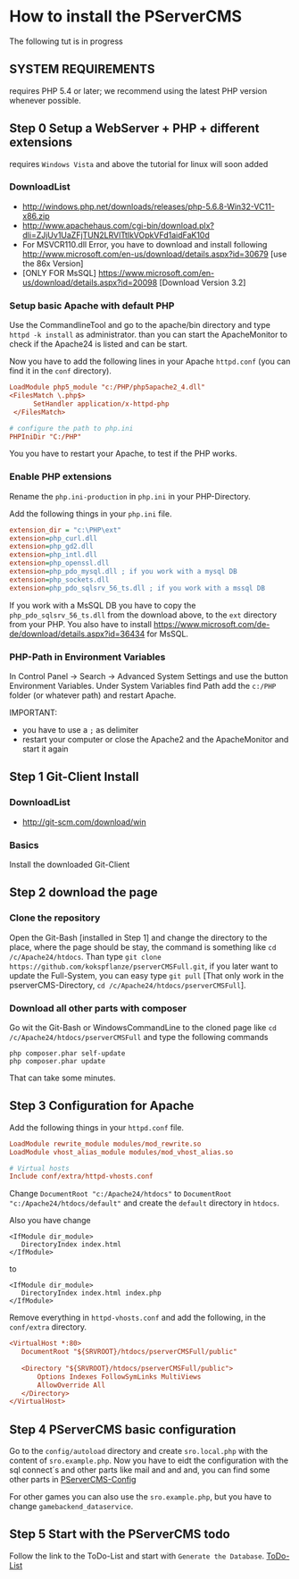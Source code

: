 # How to install the PServerCMS

The following tut is in progress

## SYSTEM REQUIREMENTS

requires PHP 5.4 or later; we recommend using the latest PHP version whenever possible.

## Step 0 Setup a WebServer + PHP + different extensions

 requires `Windows Vista` and above
 the tutorial for linux will soon added

### DownloadList

- http://windows.php.net/downloads/releases/php-5.6.8-Win32-VC11-x86.zip
- http://www.apachehaus.com/cgi-bin/download.plx?dli=ZJjUv1UaZFjTUN2LRVlTtlkVOpkVFd1aidFaK10d
- For MSVCR110.dll Error, you have to download and install following http://www.microsoft.com/en-us/download/details.aspx?id=30679 [use 
the 86x Version]
- [ONLY FOR MsSQL] https://www.microsoft.com/en-us/download/details.aspx?id=20098 [Download Version 3.2]

### Setup basic Apache with default PHP

 Use the CommandlineTool and go to the apache/bin directory and type `httpd -k install` as administrator. than you can start the 
 ApacheMonitor to check if the Apache24 is listed and can be start.
 
 Now you have to add the following lines in your Apache `httpd.conf` (you can find it in the `conf` directory).
 
 ```ini
 LoadModule php5_module "c:/PHP/php5apache2_4.dll"
 <FilesMatch \.php$>
       SetHandler application/x-httpd-php
  </FilesMatch>
 
 # configure the path to php.ini
 PHPIniDir "C:/PHP"
 ```
 
 You you have to restart your Apache, to test if the PHP works.
 
### Enable PHP extensions
 
 Rename the `php.ini-production` in `php.ini` in your PHP-Directory.
 
 Add the following things in your `php.ini` file.
 
 ```ini
 extension_dir = "c:\PHP\ext"
 extension=php_curl.dll
 extension=php_gd2.dll
 extension=php_intl.dll
 extension=php_openssl.dll
 extension=php_pdo_mysql.dll ; if you work with a mysql DB
 extension=php_sockets.dll
 extension=php_pdo_sqlsrv_56_ts.dll ; if you work with a mssql DB 
 ```
 
 If you work with a MsSQL DB you have to copy the `php_pdo_sqlsrv_56_ts.dll` from the download above, to the `ext` directory from your PHP.
 You also have to install https://www.microsoft.com/de-de/download/details.aspx?id=36434 for MsSQL.
 
### PHP-Path in Environment Variables
 
 In Control Panel -> Search -> Advanced System Settings and use the button Environment Variables. 
 Under System Variables find Path add the `c:/PHP` folder (or whatever path) and restart Apache.
 
 IMPORTANT:
  - you have to use a `;` as delimiter
  - restart your computer or close the Apache2 and the ApacheMonitor and start it again 
 
## Step 1 Git-Client Install

### DownloadList

 - http://git-scm.com/download/win

### Basics

 Install the downloaded Git-Client

## Step 2 download the page

### Clone the repository

 Open the Git-Bash [installed in Step 1] and change the directory to the place, where the page should be stay, the command is something 
 like `cd /c/Apache24/htdocs`.
 Than type `git clone https://github.com/kokspflanze/pserverCMSFull.git`, if you later want to update the Full-System, you can easy type 
 `git pull` [That only work in the pserverCMS-Directory, `cd /c/Apache24/htdocs/pserverCMSFull`].
 
### Download all other parts with composer
 
 Go wit the Git-Bash or WindowsCommandLine to the cloned page like `cd /c/Apache24/htdocs/pserverCMSFull` and type the following commands
  
  ```shell
  php composer.phar self-update
  php composer.phar update
  ```
  
  That can take some minutes.
  
## Step 3 Configuration for Apache

 Add the following things in your `httpd.conf` file.

 ```ini
 LoadModule rewrite_module modules/mod_rewrite.so
 LoadModule vhost_alias_module modules/mod_vhost_alias.so
 
 # Virtual hosts
 Include conf/extra/httpd-vhosts.conf
 ```
 
 Change `DocumentRoot "c:/Apache24/htdocs"` to `DocumentRoot "c:/Apache24/htdocs/default"` and create the `default` directory in `htdocs`.
 
 Also you have change
 
 ```ìni
<IfModule dir_module>
	DirectoryIndex index.html
</IfModule>
 ```
 
 to
 
 ```ìni
<IfModule dir_module>
	DirectoryIndex index.html index.php
</IfModule>
 ```
 
 Remove everything in `httpd-vhosts.conf` and add the following, in the `conf/extra` directory.
  
 ```ini
<VirtualHost *:80>
	DocumentRoot "${SRVROOT}/htdocs/pserverCMSFull/public"
	
	<Directory "${SRVROOT}/htdocs/pserverCMSFull/public">
		Options Indexes FollowSymLinks MultiViews
		AllowOverride All
	</Directory>
</VirtualHost>
 ```

## Step 4 PServerCMS basic configuration

 Go to the `config/autoload` directory and create `sro.local.php` with the content of `sro.example.php`. Now you have to eidt the 
 configuration with the sql connect´s and other parts like mail and and and, you can find some other parts in [PServerCMS-Config](https://github.com/kokspflanze/PServerCMS/blob/master/config/module.config.php)
 
 For other games you can also use the `sro.example.php`, but you have to change `gamebackend_dataservice`.
 
## Step 5 Start with the PServerCMS todo

 Follow the link to the ToDo-List and start with `Generate the Database`.
 [ToDo-List](https://github.com/kokspflanze/PServerCMS/blob/master/README.md#generate-the-database)